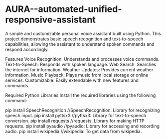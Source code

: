 # AURA--automated-unified-responsive-assistant
A simple and customizable personal voice assistant built using Python. This project demonstrates basic speech recognition and text-to-speech capabilities, allowing the assistant to understand spoken commands and respond accordingly.

Features
Voice Recognition: Understands and processes voice commands.
Text-to-Speech: Responds with spoken language.
Web Search: Searches the internet for information.
Weather Updates: Provides current weather information.
Music Playback: Plays music from local storage or online services.
Customizable: Easily extendable with new features and commands.

Required Python Libraries
Install the required libraries using the following command:

pip install SpeechRecognition //SpeechRecognition: Library for recognizing speech input.
pip install pyttsx3 //pyttsx3: Library for text-to-speech conversion.
pip install requests //requests: Library for making HTTP requests.
pip install pyaudio //pyaudio: Library for accessing and recording audio.
pip install wikipedia //wikipedia: To get data from wikipedia.





